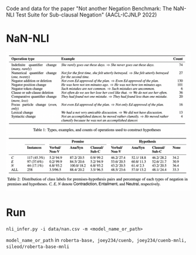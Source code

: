 Code and data for the paper "Not another Negation Benchmark: The NaN-NLI Test Suite for Sub-clausal Negation" (AACL-ICJNLP 2022)

# NaN-NLI
![stat1](./table1.png)
![stat2](./table2.png)


# Run

	nli_infer.py -i data/nan.csv -m <model_name_or_path>

`model_name_or_path` in `roberta-base, joey234/cuenb, joey234/cuenb-mnli, sileod/roberta-base-mnli`  